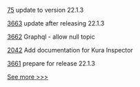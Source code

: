 
[75](https://github.com/hyperledger/homebrew-besu/pull/75) update to version 22.1.3

[3663](https://github.com/hyperledger/besu/pull/3663) update after releasing 22.1.3

[3662](https://github.com/hyperledger/besu/pull/3662) Graphql - allow null topic

[2042](https://github.com/hyperledger/iroha/pull/2042) Add documentation for Kura Inspector

[3661](https://github.com/hyperledger/besu/pull/3661) prepare for release 22.1.3


[See more >>>](https://start-here.hyperledger.org/pull-requests)
